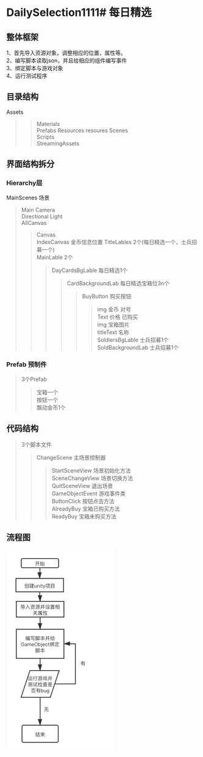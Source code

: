 # DailySelection1111# 每日精选
## 整体框架
1、首先导入资源对象，调整相应的位置，属性等。  
2、编写脚本读取json，并且给相应的组件编写事件    
3、绑定脚本与游戏对象  
4、运行测试程序  
## 目录结构
Assets
>> Materials  
>> Prefabs 
>> Resources
>> resoures 
>> Scenes  
>> Scripts  
>> StreamingAssets  
## 界面结构拆分
### Hierarchy层
MainScenes 场景 
> Main Camera  
> Directional Light   
> AllCanvas  
>> Canvas  
>> IndexCanvas
>> 金币信息位置
>> TitleLables 2个(每日精选一个，士兵招募一个)  
>>  MainLable 2个
>>> DayCardsBgLable 每日精选1个
>>>> CardBackgroundLab 每日精选宝箱位3n个
>>>>> BuyButton 购买按钮
>>>>>> img 金币 对号  
>>>>>> Text 价格 已购买   
>>>>> img 宝箱图片  
>>>>> titleText 名称   
>>> SoldiersBgLable 士兵招募1个   
>>>> SoldBackgroundLab 士兵招募1个  
### Prefab 预制件
> 3个Prefab
>> 宝箱一个    
>> 按钮一个    
>> 飘动金币1个  
## 代码结构
> 3个脚本文件  
>> ChangeScene 主场景控制器  
>>> StartSceneView 场景初始化方法  
>>> SceneChangeView 场景切换方法  
>>> QuitSceneView 退出场景  
>> GameObjectEvent 游戏事件类  
>>> ButtonClick 按钮点击方法   
>>> AlreadyBuy 宝箱已购买方法    
>>> ReadyBuy 宝箱未购买方法  
## 流程图
![Image text](https://github.com/89trillion-liuhao/myTest/blob/main/1.png)
